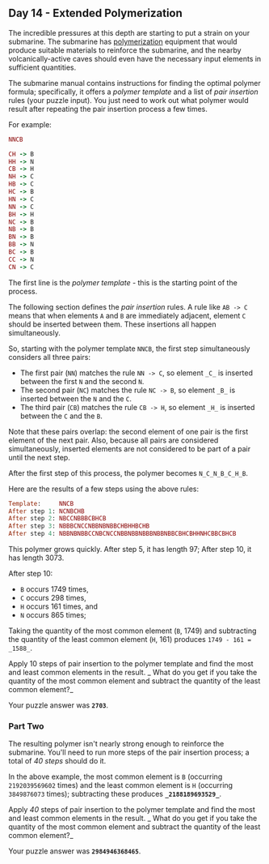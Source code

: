## Day 14 - Extended Polymerization

The incredible pressures at this depth are starting to put a strain on your submarine. 
The submarine has  [polymerization](https://en.wikipedia.org/wiki/Polymerization)  equipment that would produce suitable materials to reinforce the submarine, and the nearby volcanically-active caves should even have the necessary input elements in sufficient quantities.

The submarine manual contains  instructions  for finding the optimal polymer formula; specifically, it offers a  _polymer template_  and a list of  _pair insertion_  rules (your puzzle input). 
You just need to work out what polymer would result after repeating the pair insertion process a few times.

For example:
``` ruby
NNCB

CH -> B
HH -> N
CB -> H
NH -> C
HB -> C
HC -> B
HN -> C
NN -> C
BH -> H
NC -> B
NB -> B
BN -> B
BB -> N
BC -> B
CC -> N
CN -> C
```

The first line is the  _polymer template_  - this is the starting point of the process.

The following section defines the  _pair insertion_  rules. 
A rule like  `AB -> C`  means that when elements  `A`  and  `B`  are immediately adjacent, element  `C`  should be inserted between them. 
These insertions all happen simultaneously.

So, starting with the polymer template  `NNCB`, the first step simultaneously considers all three pairs:

-   The first pair (`NN`) matches the rule  `NN -> C`, so element  `_C_`  is inserted between the first  `N`  and the second  `N`.
-   The second pair (`NC`) matches the rule  `NC -> B`, so element  `_B_`  is inserted between the  `N`  and the  `C`.
-   The third pair (`CB`) matches the rule  `CB -> H`, so element  `_H_`  is inserted between the  `C`  and the  `B`.

Note that these pairs overlap: the second element of one pair is the first element of the next pair. 
Also, because all pairs are considered simultaneously, inserted elements are not considered to be part of a pair until the next step.

After the first step of this process, the polymer becomes  `N_C_N_B_C_H_B`.

Here are the results of a few steps using the above rules:

``` ruby
Template:     NNCB
After step 1: NCNBCHB
After step 2: NBCCNBBBCBHCB
After step 3: NBBBCNCCNBBNBNBBCHBHHBCHB
After step 4: NBBNBNBBCCNBCNCCNBBNBBNBBBNBBNBBCBHCBHHNHCBBCBHCB
```

This polymer grows quickly. 
After step 5, it has length 97; 
After step 10, it has length 3073. 

After step 10:
- `B`  occurs 1749 times,  
- `C`  occurs 298 times,  
- `H`  occurs 161 times, and  
- `N`  occurs 865 times; 

Taking the quantity of the most common element (`B`, 1749) and subtracting the quantity of the least common element (`H`, 161) produces  `1749 - 161 =  _1588_`.

Apply 10 steps of pair insertion to the polymer template and find the most and least common elements in the result.  _
What do you get if you take the quantity of the most common element and subtract the quantity of the least common element?_

Your puzzle answer was  **`2703`**.

### Part Two

The resulting polymer isn't nearly strong enough to reinforce the submarine. You'll need to run more steps of the pair insertion process; a total of  _40 steps_  should do it.

In the above example, the most common element is  `B`  (occurring  `2192039569602`  times) and the least common element is  `H`  (occurring  `3849876073`  times); subtracting these produces  **`_2188189693529_`**.

Apply  _40_  steps of pair insertion to the polymer template and find the most and least common elements in the result.  _
What do you get if you take the quantity of the most common element and subtract the quantity of the least common element?_

Your puzzle answer was  **`2984946368465`**.